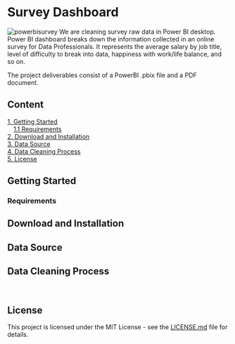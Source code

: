 # Survey Dashboard

![powerbisurvey](https://github.com/jeanbaptistejacq/Survey-Dashboard-PowerBI/assets/80902643/ae92bba5-ec3c-45c6-939d-673177e06b59)
We are cleaning survey raw data in Power BI desktop.  Power BI dashboard breaks down the information collected in an online survey for Data Professionals. It represents the average salary by job title, level of difficulty to break into data, happiness with work/life balance, and so on.

The project deliverables consist of a PowerBI .pbix file and a PDF document.

## Content

[1. Getting Started](#getting-started)  
&emsp;[1.1 Requirements](#requirements)  
[2. Download and Installation](#download-and-installation)  
[3. Data Source](#data-source)  
[4. Data Cleaning Process](#data-cleaning-process)  
[5. License](#license)  

## Getting Started


### Requirements



## Download and Installation



## Data Source


## Data Cleaning Process



</br>

## License

This project is licensed under the MIT License - see the [LICENSE.md](LICENSE) file for details.
